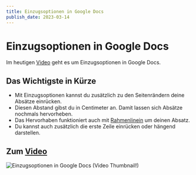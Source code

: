 ```yaml
---
title: Einzugsoptionen in Google Docs
publish_date: 2023-03-14
---
```


# Einzugsoptionen in Google Docs

Im heutigen [Video](https://youtu.be/8QgsLUq7e-Y) geht es um Einzugsoptionen in Google Docs. 

## Das Wichtigste in Kürze

- Mit Einzugsoptionen kannst du zusätzlich zu den Seitenrändern deine Absätze einrücken.
- Diesen Abstand gibst du in Centimeter an. Damit lassen sich Absätze nochmals hervorheben.
- Das Hervorhaben funktioniert auch mit [Rahmenlinein](https://youtu.be/_M60HWvPQKo) um deinen Absatz.
- Du kannst auch zusätzlich die erste Zeile einrücken oder hängend darstellen.

## Zum [Video](https://youtu.be/8QgsLUq7e-Y)

![Einzugsoptionen in Google Docs (Video Thumbnail!)](../thumbnails/Fertig451.jpg "Einzugsoptionen in Google Docs (Video Thumbnail!)")